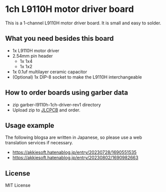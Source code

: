 # 1ch L9110H motor driver board

This is a 1-channel L9110H motor driver board. It is small and easy to solder.

## What you need besides this board

* 1x L9110H motor driver
* 2.54mm pin header
    * 1x 1x4
    * 1x 1x2
* 1x 0.1uf multilayer ceramic capacitor
* (Optional) 1x DIP-8 socket to make the L9110H interchangeable

## How to order boards using garber data

* zip garber-l9110h-1ch-driver-rev1 directory
* Upload zip to [JLCPCB](https://jlcpcb.com/) and order.

## Usage example

The following blogsa are written in Japanese, so please use a web translation services if necessary.

* https://akkiesoft.hatenablog.jp/entry/20230728/1690551535
* https://akkiesoft.hatenablog.jp/entry/20230802/1690982663

## License

MIT License
